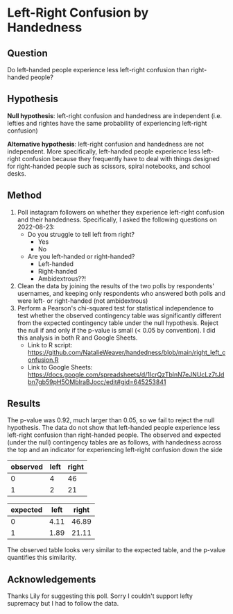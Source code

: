 # Left-Right Confusion by Handedness

## Question

Do left-handed people experience less left-right confusion than right-handed people?

## Hypothesis

**Null hypothesis**: left-right confusion and handedness are independent (i.e. lefties and rightes have the same probability of experiencing left-right confusion)

**Alternative hypothesis**: left-right confusion and handedness are not independent. More specifically, left-handed people experience less left-right confusion because they frequently have to deal with things designed for right-handed people such as scissors, spiral notebooks, and school desks.

## Method

1. Poll instagram followers on whether they experience left-right confusion and their handedness. Specifically, I asked the following questions on 2022-08-23:
    - Do you struggle to tell left from right?
        - Yes
        - No
    - Are you left-handed or right-handed?
        - Left-handed
        - Right-handed
        - Ambidextrous??!
2. Clean the data by joining the results of the two polls by respondents' usernames, and keeping only respondents who answered both polls and were left- or right-handed (not ambidextrous)
3. Perform a Pearson's chi-squared test for statistical independence to test whether the observed contingency table was significantly different from the expected contingency table under the null hypothesis. Reject the null if and only if the p-value is small (< 0.05 by convention). I did this analysis in both R and Google Sheets.
    - Link to R script: https://github.com/NatalieWeaver/handedness/blob/main/right_left_confusion.R
    - Link to Google Sheets: https://docs.google.com/spreadsheets/d/1IcrQzTblnN7eJNUcLz7tJdbn7gb59pH5OMblraBJocc/edit#gid=645253841

## Results

The p-value was 0.92, much larger than 0.05, so we fail to reject the null hypothesis. The data do not show that left-handed people experience less left-right confusion than right-handed people. The observed and expected (under the null) contingency tables are as follows, with handedness across the top and an indicator for experiencing left-right confusion down the side

observed|left|right
---|---|---
0|4|46
1|2|21

expected|left|right
---|---|---
0|4.11|46.89
1|1.89|21.11

The observed table looks very similar to the expected table, and the p-value quantifies this similarity.

## Acknowledgements

Thanks Lily for suggesting this poll. Sorry I couldn't support lefty supremacy but I had to follow the data.
